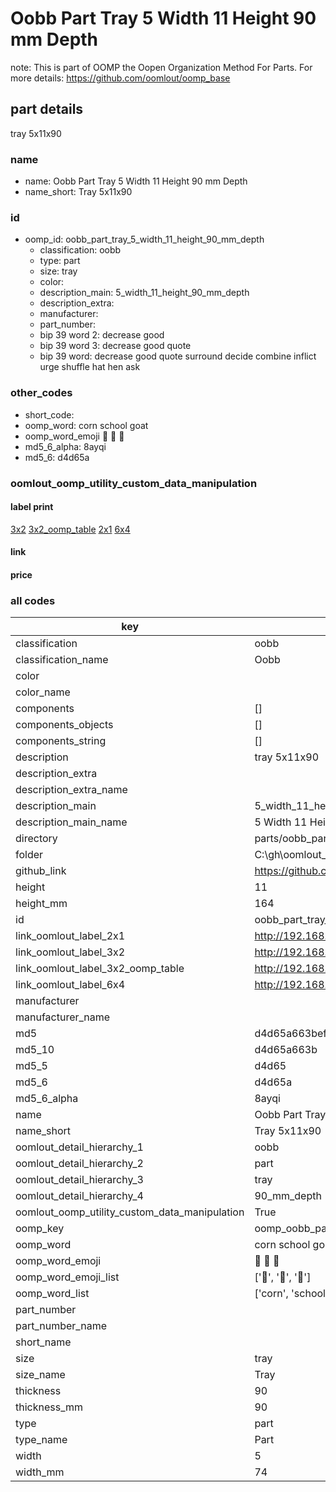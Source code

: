 # Oobb Part Tray 5 Width 11 Height 90 mm Depth  

note: This is part of OOMP the Oopen Organization Method For Parts. For more details: https://github.com/oomlout/oomp_base

##  part details
  



tray 5x11x90



### name
* name: Oobb Part Tray 5 Width 11 Height 90 mm Depth
* name_short: Tray 5x11x90 
### id
* oomp_id: oobb_part_tray_5_width_11_height_90_mm_depth
  * classification: oobb
  * type: part
  * size: tray
  * color: 
  * description_main: 5_width_11_height_90_mm_depth
  * description_extra: 
  * manufacturer: 
  * part_number: 
  * bip 39 word 2: decrease good
  * bip 39 word 3: decrease good quote
  * bip 39 word: decrease good quote surround decide combine inflict urge shuffle hat hen ask

### other_codes
* short_code: 
* oomp_word: corn school goat
* oomp_word_emoji :corn: :school: :goat:
* md5_6_alpha: 8ayqi
* md5_6: d4d65a






### oomlout_oomp_utility_custom_data_manipulation
#### label print
[3x2](http://192.168.1.245:1112/?label=oomp%208ayqi)
[3x2_oomp_table](http://192.168.1.108:1112/?label=oomp%208ayqi)
[2x1](http://192.168.1.242:1112/?label=oomp%208ayqi)
[6x4](http://192.168.1.55:1112/?label=oomp%208ayqi)    

#### link

                              

#### price







### all codes 
| key | value |  
| --- | --- |  
| classification | oobb |  
| classification_name | Oobb |  
| color |  |  
| color_name |  |  
| components | [] |  
| components_objects | [] |  
| components_string | [] |  
| description | tray 5x11x90 |  
| description_extra |  |  
| description_extra_name |  |  
| description_main | 5_width_11_height_90_mm_depth |  
| description_main_name | 5 Width 11 Height 90 mm Depth |  
| directory | parts/oobb_part_tray_5_width_11_height_90_mm_depth |  
| folder | C:\gh\oomlout_oobb_version_4_generated_parts\parts\oobb_part_tray_5_width_11_height_90_mm_depth |  
| github_link | https://github.com/oomlout/oomlout_oomp_part_src/tree/main/parts/oobb_part_tray_5_width_11_height_90_mm_depth |  
| height | 11 |  
| height_mm | 164 |  
| id | oobb_part_tray_5_width_11_height_90_mm_depth |  
| link_oomlout_label_2x1 | http://192.168.1.242:1112/?label=oomp%208ayqi |  
| link_oomlout_label_3x2 | http://192.168.1.245:1112/?label=oomp%208ayqi |  
| link_oomlout_label_3x2_oomp_table | http://192.168.1.108:1112/?label=oomp%208ayqi |  
| link_oomlout_label_6x4 | http://192.168.1.55:1112/?label=oomp%208ayqi |  
| manufacturer |  |  
| manufacturer_name |  |  
| md5 | d4d65a663bef6e6cb79c6da9601919c9 |  
| md5_10 | d4d65a663b |  
| md5_5 | d4d65 |  
| md5_6 | d4d65a |  
| md5_6_alpha | 8ayqi |  
| name | Oobb Part Tray 5 Width 11 Height 90 mm Depth |  
| name_short | Tray 5x11x90  |  
| oomlout_detail_hierarchy_1 | oobb |  
| oomlout_detail_hierarchy_2 | part |  
| oomlout_detail_hierarchy_3 | tray |  
| oomlout_detail_hierarchy_4 | 90_mm_depth |  
| oomlout_oomp_utility_custom_data_manipulation | True |  
| oomp_key | oomp_oobb_part_tray_5_width_11_height_90_mm_depth |  
| oomp_word | corn school goat |  
| oomp_word_emoji | :corn: :school: :goat: |  
| oomp_word_emoji_list | [':corn:', ':school:', ':goat:'] |  
| oomp_word_list | ['corn', 'school', 'goat'] |  
| part_number |  |  
| part_number_name |  |  
| short_name |  |  
| size | tray |  
| size_name | Tray |  
| thickness | 90 |  
| thickness_mm | 90 |  
| type | part |  
| type_name | Part |  
| width | 5 |  
| width_mm | 74 |  

